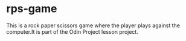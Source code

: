 # rps-game
This is a rock paper scissors game where the player plays against the computer.It is part of the Odin Project lesson project.
